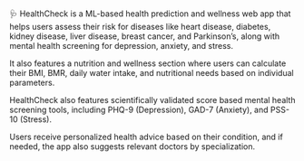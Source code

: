 🩺 HealthCheck is a ML-based health prediction and wellness web app that helps users assess their risk for diseases like heart disease, diabetes, kidney disease, liver disease, breast cancer, and Parkinson’s, along with mental health screening for depression, anxiety, and stress.

It also features a nutrition and wellness section where users can calculate their BMI, BMR, daily water intake, and nutritional needs based on individual parameters.

HealthCheck also features scientifically validated score based mental health screening tools, including PHQ-9 (Depression), GAD-7 (Anxiety), and PSS-10 (Stress).

Users receive personalized health advice based on their condition, and if needed, the app also suggests relevant doctors by specialization.

